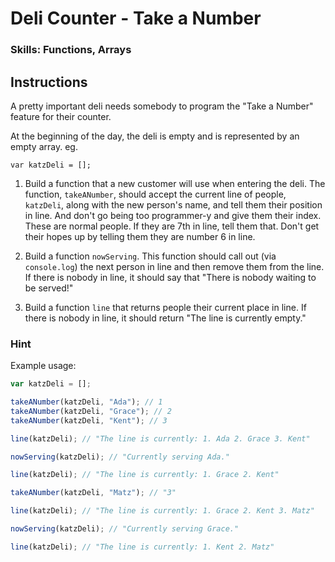 # Deli Counter - Take a Number

### Skills: Functions, Arrays

## Instructions

A pretty important deli needs somebody to program the "Take a Number" feature for their counter.

At the beginning of the day, the deli is empty and is represented by an empty array.
eg.

`var katzDeli = [];`

1. Build a function that a new customer will use when entering the deli. The function, `takeANumber`, should accept the current line of people, `katzDeli`, along with the new person's name, and tell them their position in line. And don't go being too programmer-y and give them their index. These are normal people. If they are 7th in line, tell them that. Don't get their hopes up by telling them they are number 6 in line.

2. Build a function `nowServing`. This function should call out (via `console.log`) the next person in line and then remove them from the line. If there is nobody in line, it should say that "There is nobody waiting to be served!"

3. Build a function `line` that returns people their current place in line. If there is nobody in line, it should return "The line is currently empty."

### Hint

Example usage:

  ```javascript
  var katzDeli = [];

  takeANumber(katzDeli, "Ada"); // 1
  takeANumber(katzDeli, "Grace"); // 2
  takeANumber(katzDeli, "Kent"); // 3

  line(katzDeli); // "The line is currently: 1. Ada 2. Grace 3. Kent"

  nowServing(katzDeli); // "Currently serving Ada."

  line(katzDeli); // "The line is currently: 1. Grace 2. Kent"

  takeANumber(katzDeli, "Matz"); // "3"

  line(katzDeli); // "The line is currently: 1. Grace 2. Kent 3. Matz"

  nowServing(katzDeli); // "Currently serving Grace."

  line(katzDeli); // "The line is currently: 1. Kent 2. Matz"
  ```
